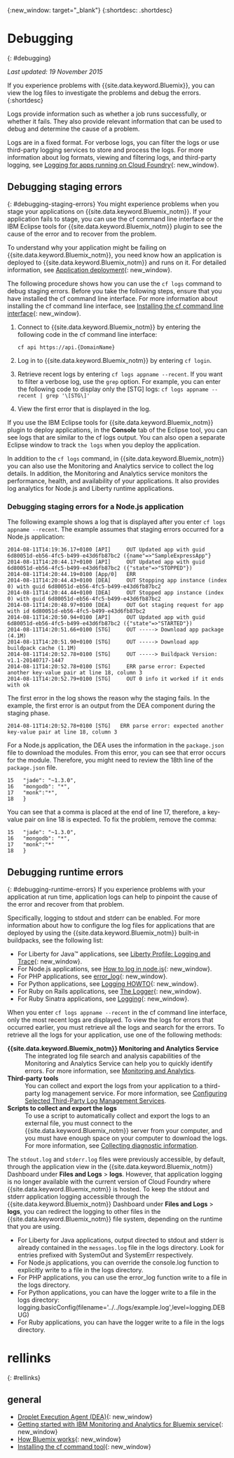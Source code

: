 {:new_window: target="_blank"}
{:shortdesc: .shortdesc}

# Debugging
{: #debugging}

*Last updated: 19 November 2015*

If you experience problems with {{site.data.keyword.Bluemix}}, you can view the log files to investigate the problems and debug the errors. 
{:shortdesc}

Logs provide information such as whether a job runs successfully, or whether it fails. They also provide relevant information that can be used to debug and determine the cause of a problem.

Logs are in a fixed format. For verbose logs, you can filter the logs or use third-party logging services to store and process the logs. For more information about log formats, viewing and filtering logs, and third-party logging, see [Logging for apps running on Cloud Foundry](../manageapps/monitoringandlogging.html#logging_for_bluemix_apps){: new_window}.


## Debugging staging errors
{: #debugging-staging-errors}
You might experience problems when you stage your applications on {{site.data.keyword.Bluemix_notm}}. If your application fails to stage, you can use the cf command line interface or the IBM Eclipse tools for {{site.data.keyword.Bluemix_notm}} plugin to see the cause of the error and to recover from the problem.

To understand why your application might be failing on {{site.data.keyword.Bluemix_notm}}, you need know how an application is deployed to {{site.data.keyword.Bluemix_notm}} and runs on it. For detailed information, see [Application deployment](../manageapps/deployingapps.html#appdeploy){: new_window}.

The following procedure shows how you can use the `cf logs` command to debug staging errors. Before you take the following steps, ensure that you have installed the cf command line interface. For more information about installing the cf command line interface, see [Installing the cf command line interface](../starters/install_cli.html){: new_window}.

  1. Connect to {{site.data.keyword.Bluemix_notm}} by entering the following code in the cf command line interface:
     ```
	 cf api https://api.{DomainName}
	 ```
	 
  2. Log in to {{site.data.keyword.Bluemix_notm}} by entering `cf login`.
  
  3. Retrieve recent logs by entering `cf logs appname --recent`. If you want to filter a verbose log, use the `grep` option. For example, you can enter the following code to display only the [STG] logs:
    ```
	cf logs appname --recent | grep '\[STG\]'
	```
  4. View the first error that is displayed in the log.
  
If you use the IBM Eclipse tools for {{site.data.keyword.Bluemix_notm}} plugin to deploy applications, in the **Console** tab of the Eclipse tool, you can see logs that are similar to the cf logs output. You can also open a separate Eclipse window to track `the logs` when you deploy the application.

In addition to the `cf logs` command, in {{site.data.keyword.Bluemix_notm}} you can also use the Monitoring and Analytics service to collect the log details. In addition, the Monitoring and Analytics service monitors the performance, health, and availability of your applications. It also provides log analytics for Node.js and Liberty runtime applications.  

### Debugging staging errors for a Node.js application

The following example shows a log that is displayed after you enter `cf logs appname --recent`. The example assumes that staging errors occurred for a Node.js application:
```
2014-08-11T14:19:36.17+0100 [API]     OUT Updated app with guid 6d80051d-eb56-4fc5-b499-e43d6fb87bc2 ({name"=>"SampleExpressApp"}
2014-08-11T14:20:44.17+0100 [API]     OUT Updated app with guid 6d80051d-eb56-4fc5-b499-e43d6fb87bc2 ({"state"=>"STOPPED"})
2014-08-11T14:20:44.19+0100 [App/0]   ERR
2014-08-11T14:20:44.43+0100 [DEA]     OUT Stopping app instance (index 0) with guid 6d80051d-eb56-4fc5-b499-e43d6fb87bc2
2014-08-11T14:20:44.44+0100 [DEA]     OUT Stopped app instance (index 0) with guid 6d80051d-eb56-4fc5-b499-e43d6fb87bc2
2014-08-11T14:20:48.97+0100 [DEA]     OUT Got staging request for app with id 6d80051d-eb56-4fc5-b499-e43d6fb87bc2
2014-08-11T14:20:50.94+0100 [API]     OUT Updated app with guid 6d80051d-eb56-4fc5-b499-e43d6fb87bc2 ({"state"=>"STARTED"})
2014-08-11T14:20:51.66+0100 [STG]     OUT -----> Download app package (4.1M)
2014-08-11T14:20:51.90+0100 [STG]     OUT -----> Download app buildpack cache (1.1M)
2014-08-11T14:20:52.78+0100 [STG]     OUT -----> Buildpack Version: v1.1-20140717-1447
2014-08-11T14:20:52.78+0100 [STG]     ERR parse error: Expected another key-value pair at line 18, column 3
2014-08-11T14:20:52.79+0100 [STG]     OUT 0 info it worked if it ends with ok
```

The first error in the log shows the reason why the staging fails. In the example, the first error is an output from the DEA component during the staging phase.
```
2014-08-11T14:20:52.78+0100 [STG]   ERR parse error: expected another key-value pair at line 18, column 3
```

For a Node.js application, the DEA uses the information in the `package.json` file to download the modules. From this error, you can see that error occurs for the module. Therefore, you might need to review the 18th line of the `package.json` file. 

```
15   "jade": "~1.3.0",
16   "mongodb": "*",
17   "monk":"*",
18   }
```
You can see that a comma is placed at the end of line 17, therefore, a key-value pair on line 18 is expected. To fix the problem, remove the comma:

```
15   "jade": "~1.3.0",
16   "mongodb": "*",
17   "monk":"*"
18   }
```

## Debugging runtime errors
{: #debugging-runtime-errors}
If you experience problems with your application at run time, application logs can help to pinpoint the cause of the error and recover from that problem. 

Specifically, logging to stdout and stderr can be enabled. For more information about how to configure the log files for applications that are deployed by using the {{site.data.keyword.Bluemix_notm}} built-in buildpacks, see the following list:

  * For Liberty for Java™ applications, see [Liberty Profile: Logging and Trace](http://www-01.ibm.com/support/knowledgecenter/was_beta_liberty/com.ibm.websphere.wlp.nd.multiplatform.doc/ae/rwlp_logging.html){: new_window}.
  * For Node.js applications, see [How to log in node.js](http://docs.nodejitsu.com/articles/intermediate/how-to-log){: new_window}. 
  * For PHP applications, see [error_log](http://php.net/manual/en/function.error-log.php){: new_window}.
  * For Python applications, see [Logging HOWTO](https://docs.python.org/2/howto/logging.html){: new_window}.
  * For Ruby on Rails applications, see [The Logger](guides.rubyonrails.org/debugging_rails_applications.html#the-logger){: new_window}.
  * For Ruby Sinatra applications, see [Logging](http://www.sinatrarb.com/intro.html#Logging){: new_window}.
  
When you enter `cf logs appname --recent` in the cf command line interface, only the most recent logs are displayed. To view the logs for errors that occurred earlier, you must retrieve all the logs and search for the errors. To retrieve all the logs for your application, use one of the following methods:
<dl> 
<dt><strong>{{site.data.keyword.Bluemix_notm}} Monitoring and Analytics Service</strong></dt> 
<dd>The integrated log file search and analysis capabilities of the Monitoring and Analytics Service can help you to quickly identify errors. For more information, see <a href="../services/monana/index.html#gettingstartedtemplate" target="_blank">Monitoring and Analytics</a>.</dd> 
<dt><strong>Third-party tools</strong></dt> 
<dd>You can collect and export the logs from your application to a third-party log management service. For more information, see <a href="http://docs.cloudfoundry.org/devguide/services/log-management-thirdparty-svc.html" target="_blank">Configuring Selected Third-Party Log Management Services</a>.</dd> 
<dt><strong>Scripts to collect and export the logs </strong></dt> 
<dd>To use a script to automatically collect and export the logs to an external file, you must connect to the {{site.data.keyword.Bluemix_notm}} server from your computer, and you must have enough space on your computer to download the logs. For more information, see <a href="../support/index.html#collecting-diagnostic-information" target="_blank">Collecting diagnostic information</a>. </dd>
</dl>

The `stdout.log` and `stderr.log` files were previously accessible, by default, through the application view in the {{site.data.keyword.Bluemix_notm}} Dashboard under **Files and Logs** > **logs**. However, that application logging is no longer available with the current version of Cloud Foundry where {{site.data.keyword.Bluemix_notm}} is hosted. To keep the stdout and stderr application logging accessible through the {{site.data.keyword.Bluemix_notm}} Dashboard under **Files and Logs** > **logs**, you can redirect the logging to other files in the {{site.data.keyword.Bluemix_notm}} file system, depending on the runtime that you are using. 

  * For Liberty for Java applications, output directed to stdout and stderr is already contained in the `messages.log` file in the logs directory. Look for entries prefixed with SystemOut and SystemErr respectively.
  * For Node.js applications, you can override the console.log function to explicitly write to a file in the logs directory.
  * For PHP applications, you can use the error_log function write to a file in the logs directory.
  * For Python applications, you can have the logger write to a file in the logs directory: logging.basicConfig(filename='../../logs/example.log',level=logging.DEBUG)
  * For Ruby applications, you can have the logger write to a file in the logs directory.
 

# rellinks
{: #rellinks}

## general

  * [Droplet Execution Agent (DEA)](http://docs.cloudfoundry.org/concepts/architecture/execution-agent.html){: new_window}
  * [Getting started with IBM Monitoring and Analytics for Bluemix service](../services/monana/index.html#gettingstartedtemplate){: new_window}
  * [How Bluemix works](../overview/overview.html#ov_arch){: new_window}
  * [Installing the cf command tool](../starters/install_cli.html){: new_window}
 









